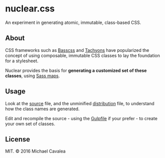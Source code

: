 # nuclear.css

An experiment in generating atomic, immutable, class-based CSS.

## About

CSS frameworks such as [Basscss](http://www.basscss.com/) and [Tachyons](http://tachyons.io/) have popularized the concept of using composable, immutable CSS classes to lay the foundation for a stylesheet.

Nuclear provides the basis for **generating a customized set of these classes**, using [Sass maps](http://sass-lang.com/documentation/file.SASS_REFERENCE.html#maps).

## Usage

Look at the [source](https://github.com/callmecavs/nuclear.css/blob/master/src/nuclear.scss) file, and the unminified [distribution](https://github.com/callmecavs/nuclear.css/blob/master/dist/nuclear.css) file, to understand how the class names are generated.

Edit and recompile the source - using the [Gulpfile](https://github.com/callmecavs/nuclear.css/blob/master/gulpfile.js) if your prefer - to create your own set of classes.

## License

MIT. © 2016 Michael Cavalea
